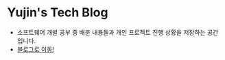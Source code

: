 # Yujin's Tech Blog

* 소프트웨어 개발 공부 중 배운 내용들과 개인 프로젝트 진행 상황을 저장하는 공간입니다.
* [블로그로 이동!](https://miro7923.github.io/)

<!--# [Minimal Mistakes Jekyll theme](https://mmistakes.github.io/minimal-mistakes/)-->
<!---->
<!--[![LICENSE](https://img.shields.io/badge/license-MIT-lightgrey.svg)](https://raw.githubusercontent.com/mmistakes/minimal-mistakes/master/LICENSE)-->
<!--[![Jekyll](https://img.shields.io/badge/jekyll-%3E%3D%203.7-blue.svg)](https://jekyllrb.com/)-->
<!--[![Ruby gem](https://img.shields.io/gem/v/minimal-mistakes-jekyll.svg)](https://rubygems.org/gems/minimal-mistakes-jekyll)-->
<!--[![Tip Me via PayPal](https://img.shields.io/badge/PayPal-tip%20me-green.svg?logo=paypal)](https://www.paypal.me/mmistakes)-->
<!--[![Donate to this project using Buy Me A Coffee](https://img.shields.io/badge/buy%20me%20a%20coffee-donate-yellow.svg)](https://www.buymeacoffee.com/mmistakes)-->
<!---->
<!--Minimal Mistakes is a flexible two-column Jekyll theme, perfect for building personal sites, blogs, and portfolios. As the name implies, styling is purposely minimalistic to be enhanced and customized by you :smile:.-->
<!---->
<!--:sparkles: See what's new in the [CHANGELOG](CHANGELOG.md).-->
<!---->
<!--**If you enjoy this theme, please consider sponsoring:**-->
<!---->
<!--[!["Buy Me A Coffee"](https://user-images.githubusercontent.com/1376749/120938564-50c59780-c6e1-11eb-814f-22a0399623c5.png)](https://www.buymeacoffee.com/mmistakes)-->
<!-- [![Support via PayPal](https://cdn.jsdelivr.net/gh/twolfson/paypal-github-button@1.0.0/dist/button.svg)](https://www.paypal.me/mmistakes)-->
<!---->
<!--**Note:** The theme uses the [jekyll-include-cache](https://github.com/benbalter/jekyll-include-cache) plugin which will need to be installed in your `Gemfile` and must be retained in the `plugins` array of `_config.yml`. Otherwise you'll encounter `Unknown tag 'include_cached'` errors at build.-->
<!---->
<!--[![Minimal Mistakes live preview][2]][1]-->
<!---->
<!--[1]: https://mmistakes.github.io/minimal-mistakes/-->
<!--[2]: screenshot.png (live preview)-->
<!---->
<!--![layout examples](screenshot-layouts.png)-->
<!---->
<!--## Notable features-->
<!---->
<!--- Bundled as a "theme gem" for easier installation/upgrading.-->
<!--- Compatible with GitHub Pages.-->
<!--- Support for Jekyll's built-in Sass/SCSS preprocessor.-->
<!--- Nine different skins (color variations).-->
<!--- Several responsive layout options (single, archive index, search, splash, and paginated home page).-->
<!--- Optimized for search engines with support for [Twitter Cards](https://dev.twitter.com/cards/overview) and [Open Graph](http://ogp.me/) data.-->
<!--- Optional [header images](https://mmistakes.github.io/minimal-mistakes/docs/layouts/#headers), [custom sidebars](https://mmistakes.github.io/minimal-mistakes/docs/layouts/#sidebars), [table of contents](https://mmistakes.github.io/minimal-mistakes/docs/helpers/#table-of-contents), [galleries](https://mmistakes.github.io/minimal-mistakes/docs/helpers/#gallery), related posts, [breadcrumb links](https://mmistakes.github.io/minimal-mistakes/docs/configuration/#breadcrumb-navigation-beta), [navigation lists](https://mmistakes.github.io/minimal-mistakes/docs/helpers/#navigation-list), and more.-->
<!--- Commenting support (powered by [Disqus](https://disqus.com/), [Facebook](https://developers.facebook.com/docs/plugins/comments), Google+, [Discourse](https://www.discourse.org/), static-based via [Staticman](https://staticman.net/), [utterances](https://utteranc.es/), and [giscus](https://giscus.app/)).-->
<!--- [Google Analytics](https://www.google.com/analytics/) support.-->
<!--- UI localized text in English (default), Arabic (عربي), Brazilian Portuguese (Português brasileiro), Catalan, Chinese, Danish, Dutch, Finnish, French (Français), German (Deutsch), Greek, Hebrew, Hindi (हिंदी), Hungarian, Indonesian, Irish (Gaeilge), Italian (Italiano), Japanese, Korean, Malayalam, Myanmar (Burmese), Nepali (Nepalese), Norwegian (Norsk), Persian (فارسی), Polish, Punjabi (ਪੰਜਾਬੀ), Romanian, Russian, Slovak, Spanish (Español), Swedish, Thai, Turkish (Türkçe), and Vietnamese.-->
<!---->
<!--## Skins (color variations)-->
<!---->
<!--This theme comes in nine different skins (in addition to the default one).-->
<!---->
<!--| `air` | `contrast` | `dark` |-->
<!--| --- | --- | --- |-->
<!--| [![air skin](https://mmistakes.github.io/minimal-mistakes/assets/images/air-skin-archive.png)](https://mmistakes.github.io/minimal-mistakes/assets/images/air-skin-archive-large.png) | [![contrast skin](https://mmistakes.github.io/minimal-mistakes/assets/images/contrast-skin-archive.png)](https://mmistakes.github.io/minimal-mistakes/assets/images/contrast-skin-archive-large.png) | [![dark skin](https://mmistakes.github.io/minimal-mistakes/assets/images/dark-skin-archive.png)](https://mmistakes.github.io/minimal-mistakes/assets/images/dark-skin-archive-large.png) |-->
<!---->
<!--| `dirt` | `mint` | `sunrise` |-->
<!--| --- | --- | --- |-->
<!--| [![dirt skin](https://mmistakes.github.io/minimal-mistakes/assets/images/dirt-skin-archive.png)](https://mmistakes.github.io/minimal-mistakes/assets/images/dirt-skin-archive-large.png) | [![mint skin](https://mmistakes.github.io/minimal-mistakes/assets/images/mint-skin-archive.png)](https://mmistakes.github.io/minimal-mistakes/assets/images/mint-skin-archive-large.png) | [![sunrise skin](https://mmistakes.github.io/minimal-mistakes/assets/images/sunrise-skin-archive.png)](https://mmistakes.github.io/minimal-mistakes/assets/images/sunrise-skin-archive-large.png) |-->
<!---->
<!--| `aqua` | `neon` | `plum` |-->
<!--| --- | --- | --- |-->
<!--| [![aqua skin](https://mmistakes.github.io/minimal-mistakes/assets/images/aqua-skin-archive.png)](https://mmistakes.github.io/minimal-mistakes/assets/images/aqua-skin-archive-large.png) | [![neon skin](https://mmistakes.github.io/minimal-mistakes/assets/images/neon-skin-archive.png)](https://mmistakes.github.io/minimal-mistakes/assets/images/neon-skin-archive-large.png) | [![plum skin](https://mmistakes.github.io/minimal-mistakes/assets/images/plum-skin-archive.png)](https://mmistakes.github.io/minimal-mistakes/assets/images/plum-skin-archive-large.png) |-->
<!---->
<!--## Demo pages-->
<!---->
<!--| Name                                        | Description                                           |-->
<!--| ------------------------------------------- | ----------------------------------------------------- |-->
<!--| [Post with Header Image][header-image-post] | A post with a large header image. |-->
<!--| [HTML Tags and Formatting Post][html-tags-post] | A variety of common markup showing how the theme styles them. |-->
<!--| [Syntax Highlighting Post][syntax-post] | Post displaying highlighted code. |-->
<!--| [Post with a Gallery][gallery-post] | A post showing several images wrapped in `<figure>` elements. |-->
<!--| [Sample Collection Page][sample-collection] | Single page from a collection. |-->
<!--| [Categories Archive][categories-archive] | Posts grouped by category. |-->
<!--| [Tags Archive][tags-archive] | Posts grouped by tag. |-->
<!---->
<!--Additional sample posts are available under [posts archive][year-archive] on the demo site. Source files for these (and the entire demo site) can be found in [`/docs`](docs).-->
<!---->
<!--[header-image-post]: https://mmistakes.github.io/minimal-mistakes/layout-header-image-text-readability/-->
<!--[gallery-post]: https://mmistakes.github.io/minimal-mistakes/post%20formats/post-gallery/-->
<!--[html-tags-post]: https://mmistakes.github.io/minimal-mistakes/markup/markup-html-tags-and-formatting/-->
<!--[syntax-post]: https://mmistakes.github.io/minimal-mistakes/markup-syntax-highlighting/-->
<!--[sample-collection]: https://mmistakes.github.io/minimal-mistakes/recipes/chocolate-chip-cookies/-->
<!--[categories-archive]: https://mmistakes.github.io/minimal-mistakes/categories/-->
<!--[tags-archive]: https://mmistakes.github.io/minimal-mistakes/tags/-->
<!--[year-archive]: https://mmistakes.github.io/minimal-mistakes/year-archive/-->
<!---->
<!--## Installation-->
<!---->
<!--There are three ways to install: as a [gem-based theme](https://jekyllrb.com/docs/themes/#understanding-gem-based-themes), as a [remote theme](https://blog.github.com/2017-11-29-use-any-theme-with-github-pages/) (GitHub Pages compatible), or forking/directly copying all of the theme files into your project.-->
<!---->
<!--### Gem-based method-->
<!---->
<!--With Gem-based themes, directories such as the `assets`, `_layouts`, `_includes`, and `_sass` are stored in the theme’s gem, hidden from your immediate view. Yet all of the necessary directories will be read and processed during Jekyll’s build process.-->
<!---->
<!--This allows for easier installation and updating as you don't have to manage any of the theme files. To install:-->
<!---->
<!--1. Add the following to your `Gemfile`:-->
<!---->
<!--   ```ruby-->
<!--   gem "minimal-mistakes-jekyll"-->
<!--   ```-->
<!---->
<!--2. Fetch and update bundled gems by running the following [Bundler](http://bundler.io/) command:-->
<!---->
<!--   ```bash-->
<!--   bundle-->
<!--   ```-->
<!---->
<!--3. Set the `theme` in your project's Jekyll `_config.yml` file:-->
<!---->
<!--   ```yaml-->
<!--   theme: minimal-mistakes-jekyll-->
<!--   ```-->
<!---->
<!--To update the theme run `bundle update`.-->
<!---->
<!--### Remote theme method-->
<!---->
<!--Remote themes are similar to Gem-based themes, but do not require `Gemfile` changes or whitelisting making them ideal for sites hosted with GitHub Pages.-->
<!---->
<!--To install:-->
<!---->
<!--1. Create/replace the contents of your `Gemfile` with the following:-->
<!---->
<!--   ```ruby-->
<!--   source "https://rubygems.org"-->
<!---->
<!--   gem "github-pages", group: :jekyll_plugins-->
<!--   gem "jekyll-include-cache", group: :jekyll_plugins-->
<!--   ```-->
<!---->
<!--2. Add `jekyll-include-cache` to the `plugins` array of your `_config.yml`.-->
<!---->
<!--3. Fetch and update bundled gems by running the following [Bundler](http://bundler.io/) command:-->
<!---->
<!--   ```bash-->
<!--   bundle-->
<!--   ```-->
<!---->
<!--4. Add `remote_theme: "mmistakes/minimal-mistakes@4.24.0"` to your `_config.yml` file. Remove any other `theme:` or `remote_theme:` entry.-->
<!---->
<!--**Looking for an example?** Use the [Minimal Mistakes remote theme starter](https://github.com/mmistakes/mm-github-pages-starter/generate) for the quickest method of getting a GitHub Pages hosted site up and running. Generate a new repository from the starter, replace sample content with your own, and configure as needed.-->
<!---->
<!--## Usage-->
<!---->
<!--For detailed instructions on how to configure, customize, add/migrate content, and more read the [theme's documentation](https://mmistakes.github.io/minimal-mistakes/docs/quick-start-guide/).-->
<!---->
<!------->
<!---->
<!--## Contributing-->
<!---->
<!--Found a typo in the documentation or interested in [fixing a bug](https://github.com/mmistakes/minimal-mistakes/issues)? Then by all means [submit an issue](https://github.com/mmistakes/minimal-mistakes/issues/new) or [pull request](https://help.github.com/articles/using-pull-requests/). If this is your first pull request, it may be helpful to read up on the [GitHub Flow](https://guides.github.com/introduction/flow/) first.-->
<!---->
<!--For help with using the theme or general Jekyll support questions, please use the [Jekyll Talk forums](https://talk.jekyllrb.com/).-->
<!---->
<!--### Pull Requests-->
<!---->
<!--When submitting a pull request:-->
<!---->
<!--1. Clone the repo.-->
<!--2. Create a branch off of `master` and give it a meaningful name (e.g. `my-awesome-new-feature`).-->
<!--3. Open a pull request on GitHub and describe the feature or fix.-->
<!---->
<!--Theme documentation and demo pages can be found in the [`/docs`](docs) if submitting improvements, typo corrections, etc.-->
<!---->
<!--## Development-->
<!---->
<!--To set up your environment to develop this theme, run `bundle install`.-->
<!---->
<!--To test the theme, run `bundle exec rake preview` and open your browser at `http://localhost:4000/test/`. This starts a Jekyll server using content in the `test/` directory. As modifications are made to the theme and test site, it will regenerate and you should see the changes in the browser after a refresh.-->
<!---->
<!------->
<!---->
<!--## Credits-->
<!---->
<!--### Creator-->
<!---->
<!--**Michael Rose**-->
<!---->
<!--- <https://mademistakes.com>-->
<!--- <https://twitter.com/mmistakes>-->
<!--- <https://github.com/mmistakes>-->
<!---->
<!--### Icons + Demo Images:-->
<!---->
<!--- [The Noun Project](https://thenounproject.com) -- Garrett Knoll, Arthur Shlain, and [tracy tam](https://thenounproject.com/tracytam)-->
<!--- [Font Awesome](http://fontawesome.io/)-->
<!--- [Unsplash](https://unsplash.com/)-->
<!---->
<!--### Other:-->
<!---->
<!--- [Jekyll](http://jekyllrb.com/)-->
<!--- [jQuery](http://jquery.com/)-->
<!--- [Susy](http://susy.oddbird.net/)-->
<!--- [Breakpoint](http://breakpoint-sass.com/)-->
<!--- [Magnific Popup](http://dimsemenov.com/plugins/magnific-popup/)-->
<!--- [FitVids.JS](http://fitvidsjs.com/)-->
<!--- [GreedyNav.js](https://github.com/lukejacksonn/GreedyNav)-->
<!--- [Smooth Scroll](https://github.com/cferdinandi/smooth-scroll)-->
<!--- [Gumshoe](https://github.com/cferdinandi/gumshoe)-->
<!--- [jQuery throttle / debounce](http://benalman.com/projects/jquery-throttle-debounce-plugin/)-->
<!--- [Lunr](http://lunrjs.com)-->
<!---->
<!------->
<!---->
<!--## License-->
<!---->
<!--The MIT License (MIT)-->
<!---->
<!--Copyright (c) 2013-2020 Michael Rose and contributors-->
<!---->
<!--Permission is hereby granted, free of charge, to any person obtaining a copy-->
<!--of this software and associated documentation files (the "Software"), to deal-->
<!--in the Software without restriction, including without limitation the rights-->
<!--to use, copy, modify, merge, publish, distribute, sublicense, and/or sell-->
<!--copies of the Software, and to permit persons to whom the Software is-->
<!--furnished to do so, subject to the following conditions:-->
<!---->
<!--The above copyright notice and this permission notice shall be included in all-->
<!--copies or substantial portions of the Software.-->
<!---->
<!--THE SOFTWARE IS PROVIDED "AS IS", WITHOUT WARRANTY OF ANY KIND, EXPRESS OR-->
<!--IMPLIED, INCLUDING BUT NOT LIMITED TO THE WARRANTIES OF MERCHANTABILITY,-->
<!--FITNESS FOR A PARTICULAR PURPOSE AND NONINFRINGEMENT. IN NO EVENT SHALL THE-->
<!--AUTHORS OR COPYRIGHT HOLDERS BE LIABLE FOR ANY CLAIM, DAMAGES OR OTHER-->
<!--LIABILITY, WHETHER IN AN ACTION OF CONTRACT, TORT OR OTHERWISE, ARISING FROM,-->
<!--OUT OF OR IN CONNECTION WITH THE SOFTWARE OR THE USE OR OTHER DEALINGS IN THE-->
<!--SOFTWARE.-->
<!---->
<!--Minimal Mistakes incorporates icons from [The Noun Project](https://thenounproject.com/) -->
<!--creators Garrett Knoll, Arthur Shlain, and tracy tam.-->
<!--Icons are distributed under Creative Commons Attribution 3.0 United States (CC BY 3.0 US).-->
<!---->
<!--Minimal Mistakes incorporates [Font Awesome](http://fontawesome.io/),-->
<!--Copyright (c) 2017 Dave Gandy.-->
<!--Font Awesome is distributed under the terms of the [SIL OFL 1.1](http://scripts.sil.org/OFL) -->
<!--and [MIT License](http://opensource.org/licenses/MIT).-->
<!---->
<!--Minimal Mistakes incorporates photographs from [Unsplash](https://unsplash.com).-->
<!---->
<!--Minimal Mistakes incorporates [Susy](http://susy.oddbird.net/),-->
<!--Copyright (c) 2017, Miriam Eric Suzanne.-->
<!--Susy is distributed under the terms of the [BSD 3-clause "New" or "Revised" License](https://opensource.org/licenses/BSD-3-Clause).-->
<!---->
<!--Minimal Mistakes incorporates [Breakpoint](http://breakpoint-sass.com/).-->
<!--Breakpoint is distributed under the terms of the [MIT/GPL Licenses](http://opensource.org/licenses/MIT).-->
<!---->
<!--Minimal Mistakes incorporates [FitVids.js](https://github.com/davatron5000/FitVids.js/),-->
<!--Copyright (c) 2013 Dave Rubert and Chris Coyier.-->
<!--FitVids is distributed under the terms of the [WTFPL License](http://www.wtfpl.net/).-->
<!---->
<!--Minimal Mistakes incorporates [Magnific Popup](http://dimsemenov.com/plugins/magnific-popup/),-->
<!--Copyright (c) 2014-2016 Dmitry Semenov, http://dimsemenov.com.-->
<!--Magnific Popup is distributed under the terms of the MIT License.-->
<!---->
<!--Minimal Mistakes incorporates [Smooth Scroll](http://github.com/cferdinandi/smooth-scroll),-->
<!--Copyright (c) 2019 Chris Ferdinandi.-->
<!--Smooth Scroll is distributed under the terms of the [MIT License](http://opensource.org/licenses/MIT).-->
<!---->
<!--Minimal Mistakes incorporates [Gumshoejs](http://github.com/cferdinandi/gumshoe),-->
<!--Copyright (c) 2019 Chris Ferdinandi.-->
<!--Gumshoejs is distributed under the terms of the [MIT License](http://opensource.org/licenses/MIT).-->
<!---->
<!--Minimal Mistakes incorporates [jQuery throttle / debounce](http://benalman.com/projects/jquery-throttle-debounce-plugin/),-->
<!--Copyright (c) 2010 "Cowboy" Ben Alman.-->
<!--jQuery throttle / debounce is distributed under the terms of the [MIT License](http://opensource.org/licenses/MIT).-->
<!---->
<!--Minimal Mistakes incorporates [GreedyNav.js](https://github.com/lukejacksonn/GreedyNav),-->
<!--Copyright (c) 2015 Luke Jackson.-->
<!--GreedyNav.js is distributed under the terms of the [MIT License](http://opensource.org/licenses/MIT).-->
<!---->
<!--Minimal Mistakes incorporates [Jekyll Group-By-Array](https://github.com/mushishi78/jekyll-group-by-array),-->
<!--Copyright (c) 2015 Max White <mushishi78@gmail.com>.-->
<!--Jekyll Group-By-Array is distributed under the terms of the [MIT License](http://opensource.org/licenses/MIT).-->
<!---->
<!--Minimal Mistakes incorporates [@allejo's Pure Liquid Jekyll Table of Contents](https://allejo.io/blog/a-jekyll-toc-in-liquid-only/),-->
<!--Copyright (c) 2017 Vladimir Jimenez.-->
<!--Pure Liquid Jekyll Table of Contents is distributed under the terms of the [MIT License](http://opensource.org/licenses/MIT).-->
<!---->
<!--Minimal Mistakes incorporates [Lunr](http://lunrjs.com),-->
<!--Copyright (c) 2018 Oliver Nightingale.-->
<!--Lunr is distributed under the terms of the [MIT License](http://opensource.org/licenses/MIT).-->
